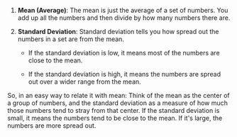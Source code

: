 
1. **Mean (Average)**: The mean is just the average of a set of numbers. You add up all the numbers and then divide by how many numbers there are.

2. **Standard Deviation**: Standard deviation tells you how spread out the numbers in a set are from the mean. 

   - If the standard deviation is low, it means most of the numbers are close to the mean.
   
   - If the standard deviation is high, it means the numbers are spread out over a wider range from the mean.
   
So, in an easy way to relate it with mean: Think of the mean as the center of a group of numbers, and the standard deviation as a measure of how much those numbers tend to stray from that center. If the standard deviation is small, it means the numbers tend to be close to the mean. If it's large, the numbers are more spread out.